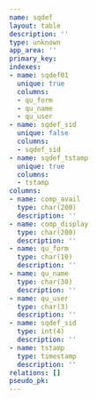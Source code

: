 ```yaml
---
name: sqdef
layout: table
description: ''
type: unknown
app_area: ''
primary_key: 
indexes:
- name: sqdef01
  unique: true
  columns:
  - qu_form
  - qu_name
  - qu_user
- name: sqdef_sid
  unique: false
  columns:
  - sqdef_sid
- name: sqdef_tstamp
  unique: true
  columns:
  - tstamp
columns:
- name: comp_avail
  type: char(200)
  description: ''
- name: comp_display
  type: char(200)
  description: ''
- name: qu_form
  type: char(10)
  description: ''
- name: qu_name
  type: char(30)
  description: ''
- name: qu_user
  type: char(3)
  description: ''
- name: sqdef_sid
  type: int(4)
  description: ''
- name: tstamp
  type: timestamp
  description: ''
relations: []
pseudo_pk: 
---
```


